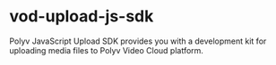 # vod-upload-js-sdk
Polyv JavaScript Upload SDK provides you with a development kit for uploading media files to Polyv Video Cloud platform.
